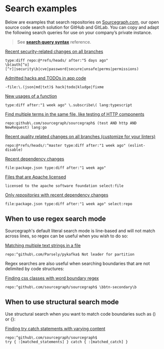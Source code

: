 # Search examples

Below are examples that search repositories on [Sourcegraph.com](https://sourcegraph.com/search), our open source code search solution for GitHub and GitLab. You can copy and adapt the following search queries for use on your company’s private instance.

> See [**search query syntax**](../reference/queries.md) reference.

[Recent security-related changes on all branches](https://sourcegraph.com/search?q=type:diff+repo:github%5C.com/kubernetes/kubernetes%24+repo:%40*refs/heads/+after:"5+days+ago"+%5Cb%28auth%5B%5Eo%5D%5B%5Er%5D%7Csecurity%5Cb%7Ccve%7Cpassword%7Csecure%7Cunsafe%7Cperms%7Cpermissions%29&patternType=regexp)<br/>

```sgquery
type:diff repo:@*refs/heads/ after:"5 days ago"
\b(auth[^o][^r]|security\b|cve|password|secure|unsafe|perms|permissions)
```

[Admitted hacks and TODOs in app code](https://sourcegraph.com/search?q=-file:%5C.%28json%7Cmd%7Ctxt%29%24+hack%7Ctodo%7Ckludge%7Cfixme&patternType=regexp)<br/>

```sgquery
-file:\.(json|md|txt)$ hack|todo|kludge|fixme
```

[New usages of a function](https://sourcegraph.com/search?q=repo:github%5C.com/sourcegraph/+type:diff+after:%221+week+ago%22+%5C.subscribe%5C%28+lang:typescript&patternType=regexp)<br/>

```sgquery
type:diff after:"1 week ago" \.subscribe\( lang:typescript
```

[Find multiple terms in the same file, like testing of HTTP components](https://sourcegraph.com/search?q=repo:github%5C.com/sourcegraph/sourcegraph%24+%28test+AND+http+AND+NewRequest%29+lang:go&patternType=regexp)

```sgquery
repo:github\.com/sourcegraph/sourcegraph$ (test AND http AND NewRequest) lang:go
```

[Recent quality related changes on all branches (customize for your linters)](https://sourcegraph.com/search?q=repo:github%5C.com/sourcegraph/+repo:%40*refs/heads/:%5Emaster+type:diff+after:"1+week+ago"+%28eslint-disable%29&patternType=regexp)<br/>

```sgquery
repo:@*refs/heads/:^master type:diff after:"1 week ago" (eslint-disable)
```

[Recent dependency changes](https://sourcegraph.com/search?q=repo:github%5C.com/sourcegraph/+file:package.json+type:diff+after:%221+week+ago%22)<br/>

```sgquery
file:package.json type:diff after:"1 week ago"
```

[Files that are Apache licensed](https://sourcegraph.com/search?q=licensed+to+the+apache+software+foundation+select:file&patternType=literal)<br/>

```sgquery
licensed to the apache software foundation select:file
```

[Only _repositories_ with recent dependency changes](https://sourcegraph.com/search?q=repo:github%5C.com/sourcegraph/+file:package.json+type:diff+after:%221+week+ago%22+select:repo&patternType=regexp)

```sgquery
file:package.json type:diff after:"1 week ago" select:repo
```

## When to use regex search mode

Sourcegraph's default literal search mode is line-based and will not match across lines, so regex can be useful when you wish to do so:

[Matching multiple text strings in a file](https://sourcegraph.com/search?q=repo:%5Egithub%5C.com/Parsely/pykafka%24+Not+leader+for+partition&patternType=regexp)<br/>

```sgquery
repo:^github\.com/Parsely/pykafka$ Not leader for partition
```

Regex searches are also useful when searching boundaries that are not delimited by code structures:

[Finding css classes with word boundary regex](https://sourcegraph.com/search?q=repo:%5Egithub%5C.com/sourcegraph/sourcegraph%24+%5Cbbtn-secondary%5Cb&patternType=regexp) <br />
```sgquery
repo:^github\.com/sourcegraph/sourcegraph$ \bbtn-secondary\b
```


## When to use structural search mode

Use structural search when you want to match code boundaries such as () or {}:

[Finding try catch statements with varying content](https://sourcegraph.com/search?q=repo:%5Egithub%5C.com/sourcegraph/sourcegraph%24+try+%7B+:%5Bmatched_statements%5D+%7D+catch+%7B+:%5Bmatched_catch%5D+%7D&patternType=structural)<br/>
```sgquery
repo:^github\.com/sourcegraph/sourcegraph$
try { :[matched_statements] } catch { :[matched_catch] }
```
